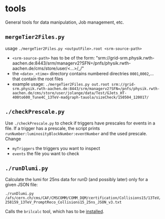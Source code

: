 # tools
General tools for data manipulation, Job management, etc.

## `mergeTier2Files.py` ##
usage `./mergeTier2Files.py <outputFile>.root <srm-source-path>`
- `<srm-source-path>` has to be of the form:
  "srm://grid-srm.physik.rwth-aachen.de:8443/srm/managerv2?SFN=/pnfs/physik.rwth-aachen.de/cms/store/user/<...>/<date>_<time>/"
-  the `<date>_<time>` directory contains numbered directries `0001`,`0002`,... that contain the root files
- example usage:
```./mergeTier2Files.py out.root srm://grid-srm.physik.rwth-aachen.de:8443/srm/managerv2?SFN=/pnfs/physik.rwth-aachen.de/cms/store/user/jolange/data/Test/GJets_HT-400to600_Tune4C_13TeV-madgraph-tauola/sizeCheck/150504_120017/```

## `./checkPrescale.py` ##
Use `./checkPrescale.py` to check if triggers have prescales for events in a file.
If a trigger has a prescale, the script prints `runNumber:luminosityBlockNumber:eventNumber` and the used prescale.
Change
- `myTriggers` the triggers you want to inspect
- `events` the file you want to check

## `./runDlumi.py` ##
Calculate the lumi for 25ns data for runD (and possibly later) only for a given JSON file:

```
./runDlumi.py /afs/cern.ch/cms/CAF/CMSCOMM/COMM_DQM/certification/Collisions15/13TeV/Cert_246908-258159_13TeV_PromptReco_Collisions15_25ns_JSON_v3.txt
```

Calls the `brilcalc` tool, which has to be [installed](http://cms-service-lumi.web.cern.ch/cms-service-lumi/brilwsdoc.html#installation).
